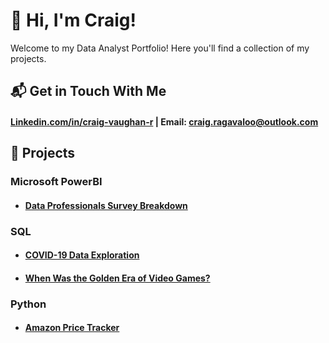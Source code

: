 # 👋 Hi, I'm Craig!
  
Welcome to my Data Analyst Portfolio! 
Here you'll find a collection of my projects.
## 📬 Get in Touch With Me
#### [Linkedin.com/in/craig-vaughan-r](https://www.linkedin.com/in/craig-vaughan-r/) | Email: craig.ragavaloo@outlook.com

## 💼 Projects

### Microsoft PowerBI
- #### [Data Professionals Survey Breakdown ](https://github.com/Craig-Vaughan-R/Data-Professional-Survey-Insights-PowerBI/blob/main/Data%20Profesional%20Survey%20PowerBI.pdf)
  
### SQL
- #### [COVID-19 Data Exploration](https://github.com/Craig-Vaughan-R/CovidProjectSQLDataExploration)
- #### [When Was the Golden Era of Video Games?](https://github.com/Craig-Vaughan-R/when-was-the-golden-era-of-video-games-)

### Python
- #### [Amazon Price Tracker](https://github.com/Craig-Vaughan-R/Amazon-Price-Tracker)










